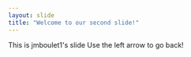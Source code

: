 ```yaml
---
layout: slide
title: "Welcome to our second slide!"
---
```

This is jmboulet1's slide
Use the left arrow to go back!